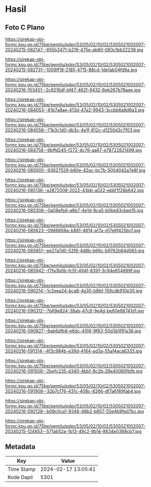 # Hasil

## Foto C Plano

https://sirekap-obj-formc.kpu.go.id/75be/pemilu/pdpr/53/05/02/10/02/5305021002007-20240215-082147--655b3471-b219-475e-ab80-083c1bb22239.jpg

https://sirekap-obj-formc.kpu.go.id/75be/pemilu/pdpr/53/05/02/10/02/5305021002007-20240215-082731--1009ff18-2185-4715-88cd-1de1ab04fd9a.jpg

https://sirekap-obj-formc.kpu.go.id/75be/pemilu/pdpr/53/05/02/10/02/5305021002007-20240216-103451--2c9216df-bf47-462f-9432-8eb267b78aee.jpg

https://sirekap-obj-formc.kpu.go.id/75be/pemilu/pdpr/53/05/02/10/02/5305021002007-20240216-084053--81b7a8ae-413d-47a2-9943-3ccbb6a8d6a3.jpg

https://sirekap-obj-formc.kpu.go.id/75be/pemilu/pdpr/53/05/02/10/02/5305021002007-20240216-084558--71b3c1d0-db3c-4e1f-812c-d1250d2c7f03.jpg

https://sirekap-obj-formc.kpu.go.id/75be/pemilu/pdpr/53/05/02/10/02/5305021002007-20240216-084758--9bffd245-f272-4c76-aa67-e78722821499.jpg

https://sirekap-obj-formc.kpu.go.id/75be/pemilu/pdpr/53/05/02/10/02/5305021002007-20240216-085005--93627529-b80e-42ac-bc7b-5004042a7e8f.jpg

https://sirekap-obj-formc.kpu.go.id/75be/pemilu/pdpr/53/05/02/10/02/5305021002007-20240216-085136--a2872008-2022-43bb-a022-ebbf1f26b642.jpg

https://sirekap-obj-formc.kpu.go.id/75be/pemilu/pdpr/53/05/02/10/02/5305021002007-20240216-085308--0a08efb9-a8b7-4e1d-9ca5-b0be83cbee15.jpg

https://sirekap-obj-formc.kpu.go.id/75be/pemilu/pdpr/53/05/02/10/02/5305021002007-20240216-085623--0986668a-b881-4814-a17a-d17e6f425bcf.jpg

https://sirekap-obj-formc.kpu.go.id/75be/pemilu/pdpr/53/05/02/10/02/5305021002007-20240216-085851--ee27a7d0-52f8-4d8b-b66c-b9762b64d583.jpg

https://sirekap-obj-formc.kpu.go.id/75be/pemilu/pdpr/53/05/02/10/02/5305021002007-20240216-085942--f7fa3b0b-fc5f-494f-8391-3c94e654899f.jpg

https://sirekap-obj-formc.kpu.go.id/75be/pemilu/pdpr/53/05/02/10/02/5305021002007-20240216-090214--1c2eea24-bca8-4a30-b8bf-159cdb910e30.jpg

https://sirekap-obj-formc.kpu.go.id/75be/pemilu/pdpr/53/05/02/10/02/5305021002007-20240216-090312--7b69e824-38ab-47c8-9e4d-be60e66741d1.jpg

https://sirekap-obj-formc.kpu.go.id/75be/pemilu/pdpr/53/05/02/10/02/5305021002007-20240216-090827--6ab6dfb8-e6dc-45f4-9f83-50d3b1f91a38.jpg

https://sirekap-obj-formc.kpu.go.id/75be/pemilu/pdpr/53/05/02/10/02/5305021002007-20240216-091314--4f3c984b-e39d-4164-ad3a-55af4aca6333.jpg

https://sirekap-obj-formc.kpu.go.id/75be/pemilu/pdpr/53/05/02/10/02/5305021002007-20240216-091508--2befc235-d340-4bb1-8c2b-29e40060fbfb.jpg

https://sirekap-obj-formc.kpu.go.id/75be/pemilu/pdpr/53/05/02/10/02/5305021002007-20240216-091908--32b7cf76-431c-408c-8266-df7a6189fab4.jpg

https://sirekap-obj-formc.kpu.go.id/75be/pemilu/pdpr/53/05/02/10/02/5305021002007-20240216-092128--b08c0ca1-9346-48b2-b857-55e4b9fed7bc.jpg

https://sirekap-obj-formc.kpu.go.id/75be/pemilu/pdpr/53/05/02/10/02/5305021002007-20240215-124853--571ab52a-1b13-49c2-9b14-8634e0368cb7.jpg


## Metadata

| Key        | Value               |
| ---------- | ------------------- |
| Time Stamp | 2024-02-17 13:05:41 |
| Kode Dapil | 5301                |



